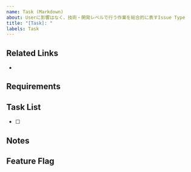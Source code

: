 ```yaml
---
name: Task (Markdown)
about: Userに影響はなく、技術・開発レベルで行う作業を総合的に表すIssue Type
title: "[Task]: "
labels: Task
---
```


## Related Links
<!-- 関連する Issue や、 Slack のリンクを記載する -->

- 

## Requirements
<!--  askの概要を記載する。（User Storyと同じFormatで誰のためにするか、何をするか、なぜするかで記載する）-->

## Task List
<!-- 細分化したタスクの完了条件を記述する -->
- [ ]

## Notes
<!-- 補足事項を記載する -->

## Feature Flag
<!-- Feature Flagの名称を記載する -->

